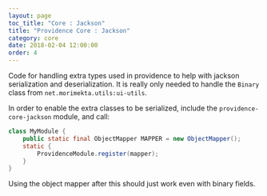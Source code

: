 ```yaml
---
layout: page
toc_title: "Core : Jackson"
title: "Providence Core : Jackson"
category: core
date: 2018-02-04 12:00:00
order: 4
---
```


Code for handling extra types used in providence to help with jackson
serialization and deserialization. It is really only needed to handle the
`Binary` class from `net.morimekta.utils:ui-utils`.

In order to enable the extra classes to be serialized, include
the `providence-core-jackson` module, and call:

```java
class MyModule {
    public static final ObjectMapper MAPPER = new ObjectMapper();
    static {
        ProvidenceModule.register(mapper);
    }
}
```

Using the object mapper after this should just work even with binary
fields.
